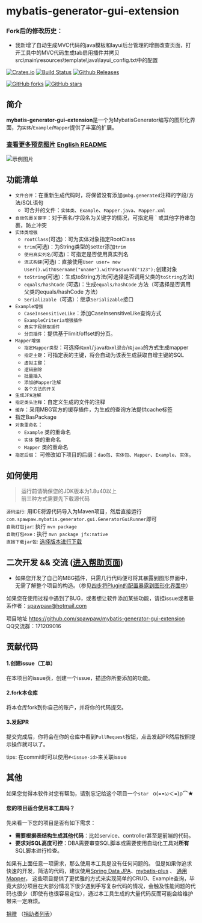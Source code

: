 # mybatis-generator-gui-extension

### Fork后的修改历史：
- 我新增了自动生成MVC代码的java模板和layui后台管理的增删改查页面，打开工具中的MVC代码生成tab启用插件并拷贝src\main\resources\template\java\layui_config.txt中的配置

<!-- Badges section here. -->
[![Crates.io](https://img.shields.io/crates/l/rustc-serialize.svg)](https://github.com/spawpaw/mybatis-generator-gui-extension/blob/master/LICENSE)
[![Build Status](https://travis-ci.org/spawpaw/mybatis-generator-gui-extension.svg?branch=master)](https://travis-ci.org/spawpaw/mybatis-generator-gui-extension)
[![Github Releases](https://img.shields.io/github/downloads/atom/atom/latest/total.svg)](https://github.com/spawpaw/mybatis-generator-gui-extension/releases)

[![GitHub forks](https://img.shields.io/github/forks/spawpaw/mybatis-generator-gui-extension.svg?style=social&label=Fork)](https://github.com/spawpaw/mybatis-generator-gui-extension/fork)
[![GitHub stars](https://img.shields.io/github/stars/spawpaw/mybatis-generator-gui-extension.svg?style=social&label=Star)](https://github.com/spawpaw/mybatis-generator-gui-extension/star)

<!-- /Badges section end. -->

## 简介

**mybatis-generator-gui-extension**是一个为MybatisGenerator编写的图形化界面，为`实体`/`Example`/`Mapper`提供了丰富的扩展。

### [查看更多预览图片](./wiki/PREVIEW.md)      [English README](./wiki/README-en.md)


![示例图片](./wiki/images/main_window.png)

## 功能清单
- `文件合并`：在重新生成代码时，将保留没有添加`@mbg.generated`注释的字段/方法/SQL语句
    - 可合并的文件：`实体类`、`Example`、`Mapper.java`、`Mapper.xml`
- `自动包裹关键字`：对于表名/字段名为关键字的情况，可指定用 ` 或其他字符串包裹，防止冲突
- `实体类增强`
    - `rootClass`(可选)：可为实体对象指定RootClass
    - `trim`(可选)：为String类型的setter添加`trim`
    - `使用真实列名`(可选)：可指定是否使用真实列名
    - `流式构建`(可选)：直接使用`User user= new User().withUsername("uname").withPassword("123");`创建对象
    - `toString`(可选)：生成toString方法(可选择是否调用父类的`toString`方法)
    - `equals/hashCode` (可选)：生成`equals/hashCode` 方法（可选择是否调用父类的equals/hashCode 方法）
    - `Serializable`（可选）：继承`Serializable`接口
- `Example增强`
    - `CaseInsensitiveLike`：添加CaseInsensitiveLike查询方式
    - `ExampleCriteria增强插件`
    - `真实字段获取插件`
    - `分页插件`：提供基于limit/offset的分页。
- `Mapper增强`
    - `指定Mapper类型`：可选择`纯xml`/`java和xml混合`/`纯java`的方式生成mapper
    - `指定主键`：可指定表的主键，将会自动为该表生成获取自增主键的SQL
    - `虚拟主键`：
    - `逻辑删除`
    - `批量插入`
    - `添加@Mapper注解`
    - `各个方法的开关`
- `生成JPA注解`
- `指定类头注释`：自定义生成的文件的注释
- `缓存`：采用MBG官方的缓存插件，为生成的查询方法提供cache标签
- 指定BasPackage
- `对象重命名`：
    - `Example` 类的重命名
    - `实体` 类的重命名
    - `Mapper` 类的重命名
- `指定后缀`： 可修改如下项目的后缀：`dao包`、`实体包`、`Mapper`、`Example`、`实体`。
## 如何使用

> 运行前请确保您的JDK版本为1.8u40以上   
> 前三种方式需要先下载源代码

`源码运行`: 用IDE将源代码导入为Maven项目，然后直接运行`com.spawpaw.mybatis.generator.gui.GeneratorGuiRunner`即可  
`自助打包jar`: 执行 `mvn package`  
`自助打包exe` :  执行 `mvn package jfx:native`  
`直接下载jar包`: [选择版本进行下载](https://github.com/spawpaw/mybatis-generator-gui-extension/releases)   

## 二次开发 && 交流 ([进入帮助页面](https://github.com/spawpaw/mybatis-generator-gui-extension/wiki))

- 如果您开发了自己的MBG插件，只需几行代码便可将其暴露到图形界面中，无需了解整个项目的构造。（参见[四步将Plugin的配置暴露到图形化界面中](./wiki/IntegrationOfYourPlugin.md)）


如果您在使用过程中遇到了BUG，或者想让软件添加某些功能，请挂issue或者联系作者：<spawpaw@hotmail.com>

项目地址 https://github.com/spawpaw/mybatis-generator-gui-extension  
QQ交流群：171209016

## 贡献代码
#### 1.创建issue（工单）
在本项目的issue页，创建一个issue，描述你所要添加的功能。
#### 2.fork本仓库
将本仓库fork到你自己的账户，并将你的代码提交。  
#### 3.发起PR
提交完成后，你将会在你的仓库中看到`PullRequest`按钮，点击发起PR然后按照提示操作就可以了。

tips: 在commit时可以使用`#<issue-id>`来关联issue

## 其他
如果您觉得本软件对您有帮助，请别忘记给这个项目一个`star`   ο(=•ω＜=)ρ⌒★

#### 您的项目适合使用本工具吗？

先来看一下您的项目是否有如下需求：
- **需要根据表结构生成其他代码**：比如service、controller甚至是前端的代码。
- **要求对SQL高度可控**：DBA需要审查SQL脚本或需要使用自动化工具对**所有**SQL脚本进行检查。

如果有上面任意一项需求，那么使用本工具是没有任何问题的。
但是如果你追求快速的开发，简洁的代码，建议使用[Spring Data JPA](https://github.com/spring-projects/spring-data-jpa)、[mybatis-plus](https://github.com/baomidou/mybatis-plus) 、 [通用Mapper](https://github.com/abel533/Mapper)，
这些项目提供了更优雅的方式来实现简单的CRUD、Example查询，毕竟大部分项目在大部分情况下很少遇到手写复杂代码的情况，会触及性能问题的代码也很少（即使有也很容易定位），通过本工具生成的大量代码反而可能会给维护带来一定麻烦。

[捐赠](./wiki/donate.md) （[捐助者列表](https://github.com/spawpaw/mybatis-generator-gui-extension/wiki/sponsors)）
